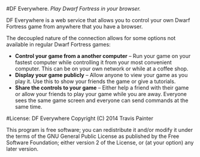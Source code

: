 #DF Everywhere. 
*Play Dwarf Fortress in your browser.*

DF Everywhere is a web service that allows you to control your own Dwarf Fortress game from anywhere that you have a browser.

The decoupled nature of the connection allows for some options not available in regular Dwarf Fortress games:

* **Control your game from a another computer** – Run your game on your fastest computer while controlling it from your most convenient computer. This can be on your own network or while at a coffee shop.
* **Display your game publicly** – Allow anyone to view your game as you play it. Use this to show your friends the game or give a tutorials.
* **Share the controls to your game** – Either help a friend with their game or allow your friends to play your game while you are away. Everyone sees the same game screen and everyone can send commands at the same time.

#License:
DF Everywhere
Copyright (C) 2014  Travis Painter

This program is free software; you can redistribute it and/or modify
it under the terms of the GNU General Public License as published by
the Free Software Foundation; either version 2 of the License, or
(at your option) any later version.
